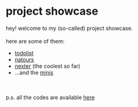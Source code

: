 # project showcase
hey! welcome to my (so-called) project showcase.
<br>
<br>
here are some of them:
<ul>
<li>
<a href="https://project.mufidu.com/to-do-list">todolist</a>
</li>
<li><a href="https://project.mufidu.com/natours">natours</a></li>
<li>
<a href="https://project.mufidu.com/nexter">nexter</a> (the
coolest so far)
</li>
<li>...and the <a href="https://project.mufidu.com/minis">minis</a></li>
</ul>
<br>
<br>
p.s. all the codes are available
<a href="https://github.com/mufidu">here</a>
